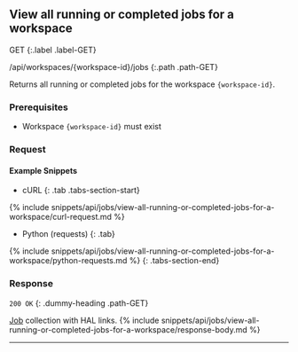 ## View all running or completed jobs for a workspace

GET
{:.label .label-GET}

/api/workspaces/{workspace-id}/jobs
{:.path .path-GET}

Returns all running or completed jobs for the workspace `{workspace-id}`.

### Prerequisites
- Workspace `{workspace-id}` must exist

### Request

#### Example Snippets
- cURL
{: .tab .tabs-section-start}

{% include snippets/api/jobs/view-all-running-or-completed-jobs-for-a-workspace/curl-request.md %}

- Python (requests)
{: .tab}

{% include snippets/api/jobs/view-all-running-or-completed-jobs-for-a-workspace/python-requests.md %}
{: .tabs-section-end}

### Response
`200 OK`
{: .dummy-heading .path-GET}

[Job](#job) collection with HAL links.
{% include snippets/api/jobs/view-all-running-or-completed-jobs-for-a-workspace/response-body.md %}

---
